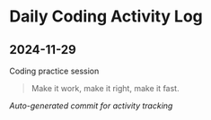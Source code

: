 # Daily Coding Activity Log

## 2024-11-29

Coding practice session

> Make it work, make it right, make it fast.

*Auto-generated commit for activity tracking*
